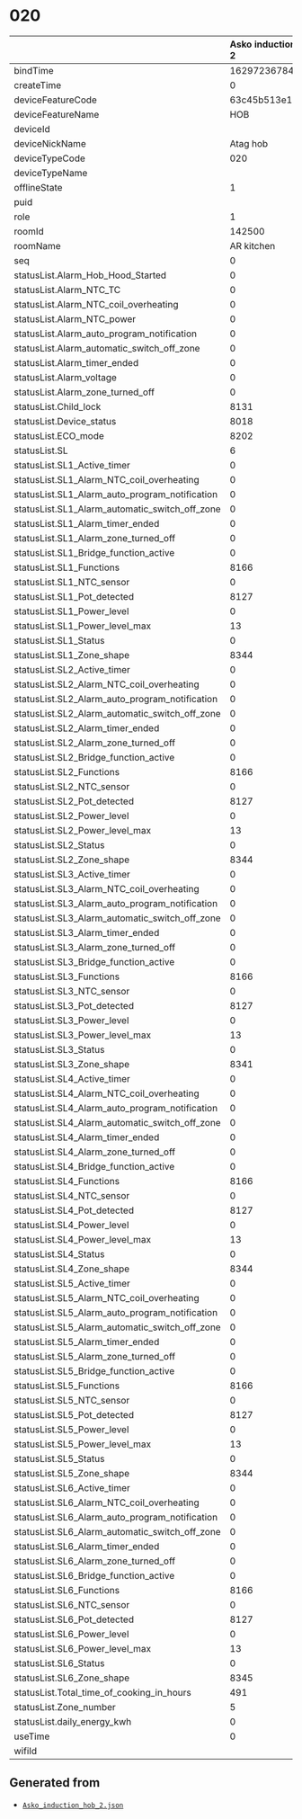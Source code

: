 # 020

|                                                | Asko induction hob 2   |
|:-----------------------------------------------|:-----------------------|
| bindTime                                       | 1629723678408          |
| createTime                                     | 0                      |
| deviceFeatureCode                              | 63c45b513e1a4bf7       |
| deviceFeatureName                              | HOB                    |
| deviceId                                       | <redacted>             |
| deviceNickName                                 | Atag hob               |
| deviceTypeCode                                 | 020                    |
| deviceTypeName                                 |                        |
| offlineState                                   | 1                      |
| puid                                           | <redacted>             |
| role                                           | 1                      |
| roomId                                         | 142500                 |
| roomName                                       | AR kitchen             |
| seq                                            | 0                      |
| statusList.Alarm_Hob_Hood_Started              | 0                      |
| statusList.Alarm_NTC_TC                        | 0                      |
| statusList.Alarm_NTC_coil_overheating          | 0                      |
| statusList.Alarm_NTC_power                     | 0                      |
| statusList.Alarm_auto_program_notification     | 0                      |
| statusList.Alarm_automatic_switch_off_zone     | 0                      |
| statusList.Alarm_timer_ended                   | 0                      |
| statusList.Alarm_voltage                       | 0                      |
| statusList.Alarm_zone_turned_off               | 0                      |
| statusList.Child_lock                          | 8131                   |
| statusList.Device_status                       | 8018                   |
| statusList.ECO_mode                            | 8202                   |
| statusList.SL                                  | 6                      |
| statusList.SL1_Active_timer                    | 0                      |
| statusList.SL1_Alarm_NTC_coil_overheating      | 0                      |
| statusList.SL1_Alarm_auto_program_notification | 0                      |
| statusList.SL1_Alarm_automatic_switch_off_zone | 0                      |
| statusList.SL1_Alarm_timer_ended               | 0                      |
| statusList.SL1_Alarm_zone_turned_off           | 0                      |
| statusList.SL1_Bridge_function_active          | 0                      |
| statusList.SL1_Functions                       | 8166                   |
| statusList.SL1_NTC_sensor                      | 0                      |
| statusList.SL1_Pot_detected                    | 8127                   |
| statusList.SL1_Power_level                     | 0                      |
| statusList.SL1_Power_level_max                 | 13                     |
| statusList.SL1_Status                          | 0                      |
| statusList.SL1_Zone_shape                      | 8344                   |
| statusList.SL2_Active_timer                    | 0                      |
| statusList.SL2_Alarm_NTC_coil_overheating      | 0                      |
| statusList.SL2_Alarm_auto_program_notification | 0                      |
| statusList.SL2_Alarm_automatic_switch_off_zone | 0                      |
| statusList.SL2_Alarm_timer_ended               | 0                      |
| statusList.SL2_Alarm_zone_turned_off           | 0                      |
| statusList.SL2_Bridge_function_active          | 0                      |
| statusList.SL2_Functions                       | 8166                   |
| statusList.SL2_NTC_sensor                      | 0                      |
| statusList.SL2_Pot_detected                    | 8127                   |
| statusList.SL2_Power_level                     | 0                      |
| statusList.SL2_Power_level_max                 | 13                     |
| statusList.SL2_Status                          | 0                      |
| statusList.SL2_Zone_shape                      | 8344                   |
| statusList.SL3_Active_timer                    | 0                      |
| statusList.SL3_Alarm_NTC_coil_overheating      | 0                      |
| statusList.SL3_Alarm_auto_program_notification | 0                      |
| statusList.SL3_Alarm_automatic_switch_off_zone | 0                      |
| statusList.SL3_Alarm_timer_ended               | 0                      |
| statusList.SL3_Alarm_zone_turned_off           | 0                      |
| statusList.SL3_Bridge_function_active          | 0                      |
| statusList.SL3_Functions                       | 8166                   |
| statusList.SL3_NTC_sensor                      | 0                      |
| statusList.SL3_Pot_detected                    | 8127                   |
| statusList.SL3_Power_level                     | 0                      |
| statusList.SL3_Power_level_max                 | 13                     |
| statusList.SL3_Status                          | 0                      |
| statusList.SL3_Zone_shape                      | 8341                   |
| statusList.SL4_Active_timer                    | 0                      |
| statusList.SL4_Alarm_NTC_coil_overheating      | 0                      |
| statusList.SL4_Alarm_auto_program_notification | 0                      |
| statusList.SL4_Alarm_automatic_switch_off_zone | 0                      |
| statusList.SL4_Alarm_timer_ended               | 0                      |
| statusList.SL4_Alarm_zone_turned_off           | 0                      |
| statusList.SL4_Bridge_function_active          | 0                      |
| statusList.SL4_Functions                       | 8166                   |
| statusList.SL4_NTC_sensor                      | 0                      |
| statusList.SL4_Pot_detected                    | 8127                   |
| statusList.SL4_Power_level                     | 0                      |
| statusList.SL4_Power_level_max                 | 13                     |
| statusList.SL4_Status                          | 0                      |
| statusList.SL4_Zone_shape                      | 8344                   |
| statusList.SL5_Active_timer                    | 0                      |
| statusList.SL5_Alarm_NTC_coil_overheating      | 0                      |
| statusList.SL5_Alarm_auto_program_notification | 0                      |
| statusList.SL5_Alarm_automatic_switch_off_zone | 0                      |
| statusList.SL5_Alarm_timer_ended               | 0                      |
| statusList.SL5_Alarm_zone_turned_off           | 0                      |
| statusList.SL5_Bridge_function_active          | 0                      |
| statusList.SL5_Functions                       | 8166                   |
| statusList.SL5_NTC_sensor                      | 0                      |
| statusList.SL5_Pot_detected                    | 8127                   |
| statusList.SL5_Power_level                     | 0                      |
| statusList.SL5_Power_level_max                 | 13                     |
| statusList.SL5_Status                          | 0                      |
| statusList.SL5_Zone_shape                      | 8344                   |
| statusList.SL6_Active_timer                    | 0                      |
| statusList.SL6_Alarm_NTC_coil_overheating      | 0                      |
| statusList.SL6_Alarm_auto_program_notification | 0                      |
| statusList.SL6_Alarm_automatic_switch_off_zone | 0                      |
| statusList.SL6_Alarm_timer_ended               | 0                      |
| statusList.SL6_Alarm_zone_turned_off           | 0                      |
| statusList.SL6_Bridge_function_active          | 0                      |
| statusList.SL6_Functions                       | 8166                   |
| statusList.SL6_NTC_sensor                      | 0                      |
| statusList.SL6_Pot_detected                    | 8127                   |
| statusList.SL6_Power_level                     | 0                      |
| statusList.SL6_Power_level_max                 | 13                     |
| statusList.SL6_Status                          | 0                      |
| statusList.SL6_Zone_shape                      | 8345                   |
| statusList.Total_time_of_cooking_in_hours      | 491                    |
| statusList.Zone_number                         | 5                      |
| statusList.daily_energy_kwh                    | 0                      |
| useTime                                        | 0                      |
| wifiId                                         | <redacted>             |

## Generated from

- [`Asko_induction_hob_2.json`](Asko_induction_hob_2.json)
